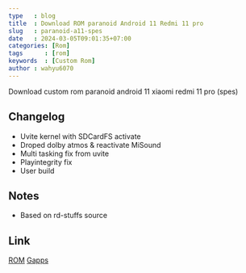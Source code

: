 ```yaml
---
type   : blog
title  : Download ROM paranoid Android 11 Redmi 11 pro
slug   : paranoid-a11-spes
date   : 2024-03-05T09:01:35+07:00
categories: [Rom]
tags      : [rom]
keywords  : [Custom Rom]
author : wahyu6070
---
```


Download custom rom paranoid android 11 xiaomi redmi 11 pro (spes)

## Changelog
- Uvite kernel with SDCardFS activate
- Droped dolby atmos & reactivate MiSound
- Multi tasking fix from uvite
- Playintegrity fix
- User build

## Notes
- Based on rd-stuffs source 

## Link
[ROM](https://pixeldrain.com/u/kyVxAC92)
[Gapps](https://litegapps.github.io)

